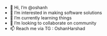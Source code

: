 - 👋 Hi, I’m @oshanh
- 👀 I’m interested in making software solutions
- 🌱 I’m currently learning things
- 💞️ I’m looking to collaborate on community
- 📫 Reach me via TG : OshanHarshad

<!---
oshanh/oshanh is a ✨ special ✨ repository because its `README.md` (this file) appears on your GitHub profile.
You can click the Preview link to take a look at your changes.
--->
